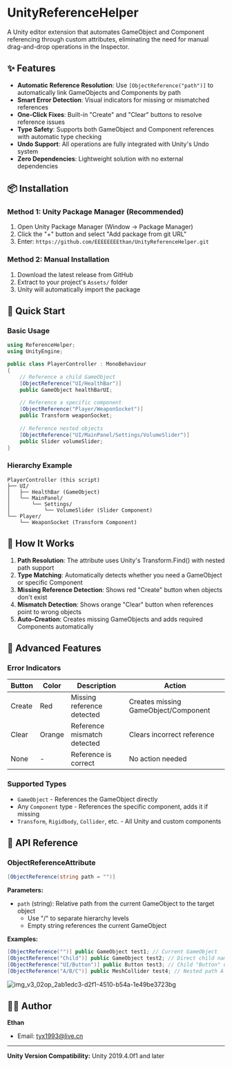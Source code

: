 # UnityReferenceHelper

A Unity editor extension that automates GameObject and Component referencing through custom attributes, eliminating the need for manual drag-and-drop operations in the Inspector.

## ✨ Features

- **Automatic Reference Resolution**: Use `[ObjectReference("path")]` to automatically link GameObjects and Components by path
- **Smart Error Detection**: Visual indicators for missing or mismatched references
- **One-Click Fixes**: Built-in "Create" and "Clear" buttons to resolve reference issues
- **Type Safety**: Supports both GameObject and Component references with automatic type checking
- **Undo Support**: All operations are fully integrated with Unity's Undo system
- **Zero Dependencies**: Lightweight solution with no external dependencies

## 📦 Installation

### Method 1: Unity Package Manager (Recommended)
1. Open Unity Package Manager (Window → Package Manager)
2. Click the "+" button and select "Add package from git URL"
3. Enter: `https://github.com/EEEEEEEEthan/UnityReferenceHelper.git`

### Method 2: Manual Installation
1. Download the latest release from GitHub
2. Extract to your project's `Assets/` folder
3. Unity will automatically import the package

## 🚀 Quick Start

### Basic Usage

```csharp
using ReferenceHelper;
using UnityEngine;

public class PlayerController : MonoBehaviour
{
    // Reference a child GameObject
    [ObjectReference("UI/HealthBar")] 
    public GameObject healthBarUI;
    
    // Reference a specific component
    [ObjectReference("Player/WeaponSocket")] 
    public Transform weaponSocket;
    
    // Reference nested objects
    [ObjectReference("UI/MainPanel/Settings/VolumeSlider")] 
    public Slider volumeSlider;
}
```

### Hierarchy Example
```
PlayerController (this script)
├── UI/
│   ├── HealthBar (GameObject)
│   └── MainPanel/
│       └── Settings/
│           └── VolumeSlider (Slider Component)
└── Player/
    └── WeaponSocket (Transform Component)
```

## 🔧 How It Works

1. **Path Resolution**: The attribute uses Unity's Transform.Find() with nested path support
2. **Type Matching**: Automatically detects whether you need a GameObject or specific Component
3. **Missing Reference Detection**: Shows red "Create" button when objects don't exist
4. **Mismatch Detection**: Shows orange "Clear" button when references point to wrong objects
5. **Auto-Creation**: Creates missing GameObjects and adds required Components automatically

## 🎯 Advanced Features

### Error Indicators

| Button | Color | Description | Action |
|--------|-------|-------------|---------|
| Create | Red | Missing reference detected | Creates missing GameObject/Component |
| Clear | Orange | Reference mismatch detected | Clears incorrect reference |
| None | - | Reference is correct | No action needed |

### Supported Types
- `GameObject` - References the GameObject directly
- Any `Component` type - References the specific component, adds it if missing
- `Transform`, `Rigidbody`, `Collider`, etc. - All Unity and custom components

## 📝 API Reference

### ObjectReferenceAttribute

```csharp
[ObjectReference(string path = "")]
```

**Parameters:**
- `path` (string): Relative path from the current GameObject to the target object
  - Use "/" to separate hierarchy levels
  - Empty string references the current GameObject

**Examples:**
```csharp
[ObjectReference("")] public GameObject test1; // Current GameObject
[ObjectReference("Child")] public GameObject test2; // Direct child named "Child"
[ObjectReference("UI/Button")] public Button test3; // Child "Button" under "UI"
[ObjectReference("A/B/C")] public MeshCollider test4; // Nested path A → B → C
```
![img_v3_02op_2ab1edc3-d2f1-4510-b54a-1e49be3723bg](https://github.com/user-attachments/assets/9e29709b-8405-4945-8d51-b8158fa138ea)

## 👨‍💻 Author

**Ethan**
- Email: tyx1993@live.cn

---

**Unity Version Compatibility:** Unity 2019.4.0f1 and later
